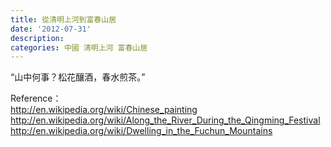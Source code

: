 ```yaml
---
title: 從清明上河到富春山居
date: '2012-07-31'
description:
categories: 中國 清明上河 富春山居
---
```

   
“山中何事？松花釀酒，春水煎茶。”   
   
Reference：   
<http://en.wikipedia.org/wiki/Chinese_painting>   
<http://en.wikipedia.org/wiki/Along_the_River_During_the_Qingming_Festival>   
<http://en.wikipedia.org/wiki/Dwelling_in_the_Fuchun_Mountains>   

